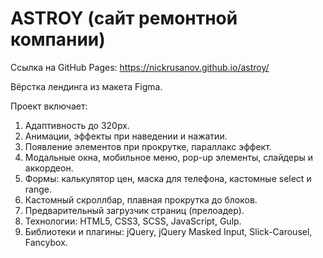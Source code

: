 # ASTROY (сайт ремонтной компании)

Ссылка на GitHub Pages: https://nickrusanov.github.io/astroy/

Вёрстка лендинга из макета Figma.

Проект включает:
1. Адаптивность до 320px.
2. Анимации, эффекты при наведении и нажатии.
3. Появление элементов при прокрутке, параллакс эффект.
4. Модальные окна, мобильное меню, pop-up элементы, слайдеры и аккордеон.
5. Формы: калькулятор цен, маска для телефона, кастомные select и range.
6. Кастомный скроллбар, плавная прокрутка до блоков.
7. Предварительный загрузчик страниц (прелоадер).
8. Технологии: HTML5, CSS3, SCSS, JavaScript, Gulp.
9. Библиотеки и плагины: jQuery, jQuery Masked Input, Slick-Carousel, Fancybox.